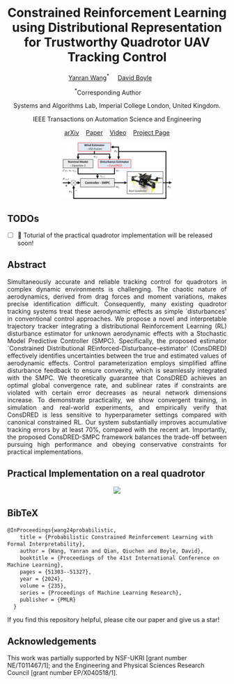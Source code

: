 <h1 align="center">Constrained Reinforcement Learning using Distributional Representation for Trustworthy Quadrotor UAV Tracking Control</h1>
<p align="center">
    <a href="https://alex-yanranwang.github.io/">Yanran Wang</a><sup>*</sup></span>&nbsp;&nbsp;&nbsp;&nbsp;
    <a href="https://profiles.imperial.ac.uk/david.boyle">David Boyle</a><sup></sup>&nbsp;&nbsp;&nbsp;&nbsp;&nbsp;&nbsp;&nbsp;&nbsp;
</p>

<p align="center">
    <sup>*</sup>Corresponding Author&emsp;&emsp;&emsp;
</p>

<p align="center">
    Systems and Algorithms Lab, Imperial College London, United Kingdom.
</p>

<p align="center">
    IEEE Transactions on Automation Science and Engineering
</p>

<p align="center">
    <a href="https://arxiv.org/abs/2302.11694">arXiv</a> &nbsp;&nbsp;
    <a href="https://ieeexplore.ieee.org/document/10614102">Paper</a> &nbsp;&nbsp;
    <a href="https://youtu.be/Yciyalys6XY?si=kYDzHKMGlbNn3pf5">Video</a> &nbsp;&nbsp;
    <a href="https://alex-yanranwang.github.io/ConsDRED-SMPC.html">Project Page</a>
</p>

<p align="center">
  <img src="docs/RL_Control_framework.jpg" style="width:50%;">
</p>

## TODOs
- [ ] 📣 Toturial of the practical quadrotor implementation will be released soon!


## Abstract
<p align="justify">Simultaneously accurate and reliable tracking control for quadrotors in complex dynamic environments is challenging. The chaotic nature of aerodynamics, derived from drag forces and moment variations, makes precise identification difficult. Consequently, many existing quadrotor tracking systems treat these aerodynamic effects as simple `disturbances' in conventional control approaches. We propose a novel and interpretable trajectory tracker integrating a distributional Reinforcement Learning (RL) disturbance estimator for unknown aerodynamic effects with a Stochastic Model Predictive Controller (SMPC). Specifically, the proposed estimator `Constrained Distributional REinforced-Disturbance-estimator' (ConsDRED) effectively identifies uncertainties between the true and estimated values of aerodynamic effects. Control parameterization employs simplified affine disturbance feedback to ensure convexity, which is seamlessly integrated with the SMPC. We theoretically guarantee that ConsDRED achieves an optimal global convergence rate, and sublinear rates if constraints are violated with certain error decreases as neural network dimensions increase. To demonstrate practicality, we show convergent training, in simulation and real-world experiments, and empirically verify that ConsDRED is less sensitive to hyperparameter settings compared with canonical constrained RL. Our system substantially improves accumulative tracking errors by at least 70%, compared with the recent art. Importantly, the proposed ConsDRED-SMPC framework balances the trade-off between pursuing high performance and obeying conservative constraints for practical implementations.</p>

## Practical Implementation on a real quadrotor
<p align="center">
  <img src="docs/shortVideo.gif" >
</p>


## BibTeX
<div class="container is-max-desktop content">
<pre><code>@InProceedings{wang24probabilistic,
    title = {Probabilistic Constrained Reinforcement Learning with Formal Interpretability},
    author = {Wang, Yanran and Qian, Qiuchen and Boyle, David},
    booktitle = {Proceedings of the 41st International Conference on Machine Learning},
    pages = {51303--51327},
    year = {2024},
    volume = {235},
    series = {Proceedings of Machine Learning Research},
    publisher = {PMLR}
  }</code></pre>
</div>
If you find this repository helpful, please cite our paper and give us a star!

## Acknowledgements
<div class="container is-max-desktop content">
    This work was partially supported by NSF-UKRI [grant number NE/T011467/1]; and the Engineering and Physical Sciences Research Council [grant number EP/X040518/1].
  </div>
